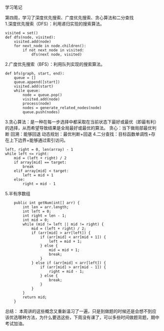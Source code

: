 学习笔记  

第四周，学习了深度优先搜索、广度优先搜索、贪心算法和二分查找  
1.深度优先搜索（DFS）：利用递归实现的搜索算法。
```
visited = set()
def dfs(node, visited):
    visited.add(node)
    for next_node in node.children():
        if not next_node in visited:
            dfs(next node, visited)
```  
2.广度优先搜索（BFS）：利用队列实现的搜索算法。  
```
def bfs(graph, start, end):
    queue = []
    queue.append([start])
    visited.add(start)
    while queue:
        node = queue.pop()
        visited.add(node)
        process(node)
        nodes = generate_related_nodes(node)
        queue.push(nodes)
```  
3.贪心算法：是一种在每一步选择中都采取在当前状态下最好或最优（即最有利）的选择，从而希望导致结果是全局最好或最优的算法。 
贪心：当下做局部最优判断
回溯：能够回退
动态规划：最优判断+回退
4.二分查找：目标函数单调性+存在上下边界+能够通过索引访问。
```
left, right = 0, len(array) - 1
while left <= right:
    mid = (left + right) / 2
    if array[mid] == target:
        break
    elif array[mid] < target:
        left = mid + 1
    else:
        right = mid - 1
```  
5.半有序数组
```
    public int getNum(int[] arr) {
        int len = arr.length;
        int left = 0;
        int right = len - 1;
        int mid = 0;
        while (mid != left || mid != right) {
            mid = (left + right) / 2;
            if (arr[mid] > arr[left]) {
                if (arr[mid] < arr[mid + 1]) {
                    left = mid + 1;
                } else {
                    mid = mid + 1;
                    break;
                }
            } else if (arr[mid] < arr[left]) {
                if (arr[mid] > arr[mid - 1]) {
                    right = mid - 1;
                } else {
                    break;
                }
            }
        }
        return mid;
    }
```

总结：
本周讲的这些概念又重新温习了一遍，只是到做题的时候还是会想不到应该优选哪种方法，为什么要选这些，下周没有课了，可以多些时间做题背题，期中考试加油。
